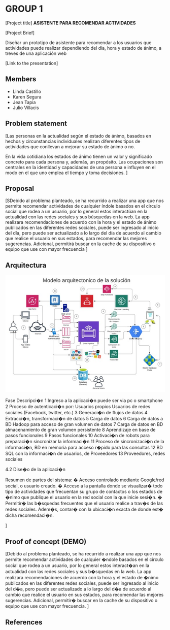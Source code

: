 # GROUP 1

[Project title]
__ASISTENTE PARA RECOMENDAR ACTIVIDADES__

[Project Brief]

Diseñar un prototipo de asistente para recomendar a los usuarios que actividades puede realizar dependiendo del día, hora y estado de ánimo, a treves de una aplicación web

[Link to the presentation]

## Members

 - Linda Castillo
 - Karen Segura
 - Jean Tapia
 - Julio Villacis


## Problem statement

[Las personas en la actualidad según el estado de ánimo, basados en hechos y circunstancias individuales realizan diferentes tipos de actividades que conllevan a mejorar su estado de ánimo o no.

En la vida cotidiana los estados de ánimo tienen un valor y significado concreto para cada persona y, además, un propósito. Las ocupaciones son centrales en la identidad y capacidades de una persona e influyen en el modo en el que uno emplea el tiempo y toma decisiones.
]


## Proposal

[SDebido al problema planteado, se ha recurrido a realizar una app que nos permite recomendar actividades de cualquier índole basados en el circulo social que rodea a un usuario, por lo general estos interactúan en la actualidad con las redes sociales y sus búsquedas en la web.
La app realizara recomendaciones de acuerdo con la hora y el estado de ánimo publicados en las diferentes redes sociales, puede ser ingresado al inicio del día, pero puede ser actualizado a lo largo del día de acuerdo al cambio que realice el usuario en sus estados, para recomendar las mejores sugerencias. Adicional, permitirá buscar en la cache de su dispositivo o equipo que use con mayor frecuencia
]

## Arquitectura

 ![](imagenes/arquitectura.jpg)

Fase	Descripci�n
1	Ingreso a la aplicaci�n puede ser via pc o smartphone
2	Proceso de autenticaci�n por:
Usuarios propios
Usuarios de redes sociales (Facebook, twitter, etc.)
3	Generaci�n de flujos de datos
4	Extracci�n, transformaci�n de datos
5	Carga de datos
6	Carga de datos a BD Hadoop para acceso de gran volumen de datos
7	Carga de datos en BD almacenamiento de gran volumen persistente
8	Aprendizaje en base de pasos funcionales
9	Pasos funcionales
10	Activaci�n de robots para preparaci�n sincronizar la informaci�n
11	Proceso de sincronizaci�n de la informaci�n, BD en memoria para acceso r�pido para las consultas
12	BD SQL con la informaci�n de usuarios, de Proveedores
13	Proveedores, redes sociales

4.2 Dise�o de la aplicaci�n

Resumen de partes del sistema:
�	Acceso controlado mediante Google/red social, o usuario creado.
�	Acceso a la pantalla donde se visualizar� todo tipo de actividades que frecuentan su grupo de contactos o los estados de �nimo que publique el usuario en la red social con la que inicie sesi�n.
�	Permitir� las b�squedas frecuentes que el usuario realice a trav�s de las redes sociales. Adem�s, contar� con la ubicaci�n exacta de donde est� dicha recomendaci�n.




]


## Proof of concept (DEMO)

[Debido al problema planteado, se ha recurrido a realizar una app que nos permite recomendar actividades de cualquier �ndole basados en el circulo social que rodea a un usuario, por lo general estos interact�an en la actualidad con las redes sociales y sus b�squedas en la web.
La app realizara recomendaciones de acuerdo con la hora y el estado de �nimo publicados en las diferentes redes sociales, puede ser ingresado al inicio del d�a, pero puede ser actualizado a lo largo del d�a de acuerdo al cambio que realice el usuario en sus estados, para recomendar las mejores sugerencias. Adicional, permitir� buscar en la cache de su dispositivo o equipo que use con mayor frecuencia.
]


## References
